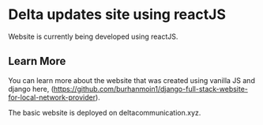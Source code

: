 # Delta updates site using reactJS
Website is currently being developed using reactJS.

## Learn More

You can learn more about the website that was created using vanilla JS and django here, (https://github.com/burhanmoin1/django-full-stack-website-for-local-network-provider). 

The basic website is deployed on deltacommunication.xyz.
